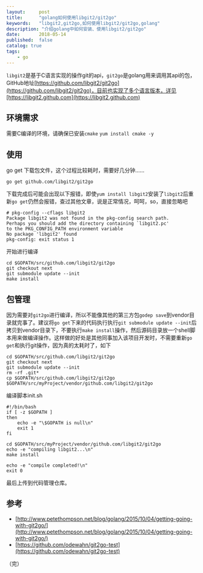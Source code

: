 ```yaml
---
layout:     post
title:      "golang如何使用libgit2/git2go"
keywords:   "libgit2,git2go,如何使用libgit2/git2go,golang" 
description: "介绍golang中如何安装、使用libgit2/git2go"
date:       2018-05-14
published:  false
catalog: true
tags:
    - go 
---
```


`libgit2`是基于C语言实现的操作git的api，`git2go`是golang用来调用其api的包，GitHub地址[https://github.com/libgit2/git2go](https://github.com/libgit2/git2go)，目前也实现了多个语言版本，详见[https://libgit2.github.com](https://libgit2.github.com)

## 环境需求
需要C编译的环境，请确保已安装`cmake`
`yum install cmake -y`

## 使用
go get 下载包文件，这个过程比较耗时，需要好几分钟......
```
go get github.com/libgit2/git2go
```

下载完成后可能会出现以下报错，即使`yum install libgit2`安装了`libgit2`后重新`go get`仍然会报错，查过其他文章，说是正常情况，呵呵，so，直接忽略吧
```
# pkg-config --cflags libgit2
Package libgit2 was not found in the pkg-config search path.
Perhaps you should add the directory containing `libgit2.pc'
to the PKG_CONFIG_PATH environment variable
No package 'libgit2' found
pkg-config: exit status 1
```

开始进行编译
```
cd $GOPATH/src/github.com/libgit2/git2go
git checkout next
git submodule update --init
make install
```

## 包管理
因为需要对`git2go`进行编译，所以不能像其他的第三方包`godep save`到vendor目录就完事了。建议将`go get`下来的代码执行执行`git submodule update --init`后拷贝到vendor目录下，不要执行`make install`操作，然后源码目录放一个shell脚本用来做编译操作。这样做的好处是其他同事加入该项目开发时，不需要重新`go get`和执行git操作，因为真的太耗时了，如下
```
cd $GOPATH/src/github.com/libgit2/git2go
git checkout next
git submodule update --init
rm -rf .git*
cp $GOPATH/src/github.com/libgit2/git2go $GOPATH/src/myProject/vendor/github.com/libgit2/git2go
```

编译脚本init.sh
```
#!/bin/bash
if [ -z $GOPATH ]
then
    echo -e "\$GOPATH is null\n"
    exit 1
fi

cd $GOPATH/src/myProject/vendor/github.com/libgit2/git2go
echo -e "compiling libgit2...\n"
make install

echo -e "compile completed!\n"
exit 0
```

最后上传到代码管理仓库。

## 参考
* [http://www.petethompson.net/blog/golang/2015/10/04/getting-going-with-git2go/](http://www.petethompson.net/blog/golang/2015/10/04/getting-going-with-git2go/)
* [https://github.com/odewahn/git2go-test](https://github.com/odewahn/git2go-test)

（完）
